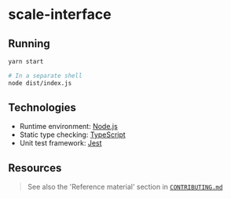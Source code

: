 [Node.js]: https://nodejs.org/en/docs/
[TypeScript]: https://www.typescriptlang.org/
[Jest]: https://jestjs.io/

# scale-interface

## Running

```bash
yarn start

# In a separate shell
node dist/index.js
```

## Technologies

- Runtime environment: [Node.js]
- Static type checking: [TypeScript]
- Unit test framework: [Jest]

## Resources

> See also the 'Reference material' section in [`CONTRIBUTING.md`](../../CONTRIBUTING.md)
